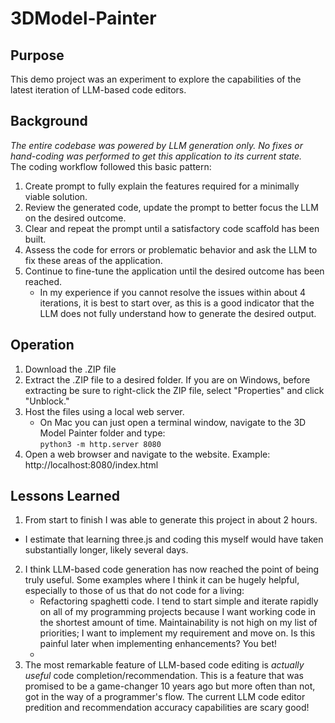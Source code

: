 # 3DModel-Painter
## Purpose
This demo project was an experiment to explore the capabilities of the latest iteration of LLM-based code editors.
## Background
_The entire codebase was powered by LLM generation only.  No fixes or hand-coding was performed to get this application to its current state._  
The coding workflow followed this basic pattern:
1. Create prompt to fully explain the features required for a minimally viable solution.
2. Review the generated code, update the prompt to better focus the LLM on the desired outcome.
3. Clear and repeat the prompt until a satisfactory code scaffold has been built.
4. Assess the code for errors or problematic behavior and ask the LLM to fix these areas of the application.
5. Continue to fine-tune the application until the desired outcome has been reached.
   - In my experience if you cannot resolve the issues within about 4 iterations, it is best to start over, as this is a good indicator that the LLM does not fully understand how to generate the desired output.
## Operation
1. Download the .ZIP file
2. Extract the .ZIP file to a desired folder.  If you are on Windows, before extracting be sure to right-click the ZIP file, select "Properties" and click "Unblock."
3. Host the files using a local web server.
   - On Mac you can just open a terminal window, navigate to the 3D Model Painter folder and type:  
     ```python3 -m http.server 8080```
4. Open a web browser and navigate to the website.  Example:  http://localhost:8080/index.html
## Lessons Learned
1. From start to finish I was able to generate this project in about 2 hours.
  - I estimate that learning three.js and coding this myself would have taken substantially longer, likely several days.
2. I think LLM-based code generation has now reached the point of being truly useful.  Some examples where I think it can be hugely helpful, especially to those of us that do not code for a living:
    - Refactoring spaghetti code.  I tend to start simple and iterate rapidly on all of my programming projects because I want working code in the shortest amount of time.  Maintainability is not high on my list of priorities; I want to implement my requirement and move on.  Is this painful later when implementing enhancements?  You bet!
    - 
3. The most remarkable feature of LLM-based code editing is *actually useful* code completion/recommendation.  This is a feature that was promised to be a game-changer 10 years ago but more often than not, got in the way of a programmer's flow.  The current LLM code editor predition and recommendation accuracy capabilities are scary good!
